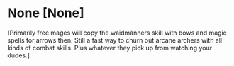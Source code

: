 # None [None]
[Primarily free mages will copy the waidmänners skill with bows and magic spells for arrows then. Still a fast way to churn out arcane archers with all kinds of combat skills. Plus whatever they pick up from watching your dudes.]
